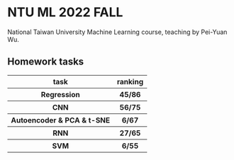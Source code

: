 # NTU ML 2022 FALL
National Taiwan University Machine Learning course, teaching by Pei-Yuan Wu.


## Homework tasks
<table>
  <thead>
    <tr>
      <th>task</th>
      <th>ranking</th>
    </tr>
  </thead>
  <tbody>
  <tr>
    <th>Regression</th>
    <th>45/86</th>
  </tr>
  <tr>
     <th>CNN</th> 
     <th>56/75</th>
  </tr> 
  <tr>
     <th>Autoencoder & PCA & t-SNE</th>
     <th>6/67</th>
  </tr> 
  <tr>
     <th>RNN</th>
     <th>27/65</th>
  <tr>
     <th>SVM</th>
     <th>6/55</th>
  </tr>
</table>
